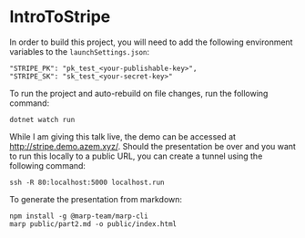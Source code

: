 # IntroToStripe

In order to build this project, you will need to add the following environment variables to the `launchSettings.json`:
```
"STRIPE_PK": "pk_test_<your-publishable-key>",
"STRIPE_SK": "sk_test_<your-secret-key>"
```

To run the project and auto-rebuild on file changes, run the following command:
```
dotnet watch run
```

While I am giving this talk live, the demo can be accessed at http://stripe.demo.azem.xyz/. Should the presentation be over and you want to run this locally to a public URL, you can create a tunnel using the following command:
```
ssh -R 80:localhost:5000 localhost.run
```

To generate the presentation from markdown:
```
npm install -g @marp-team/marp-cli
marp public/part2.md -o public/index.html
```
